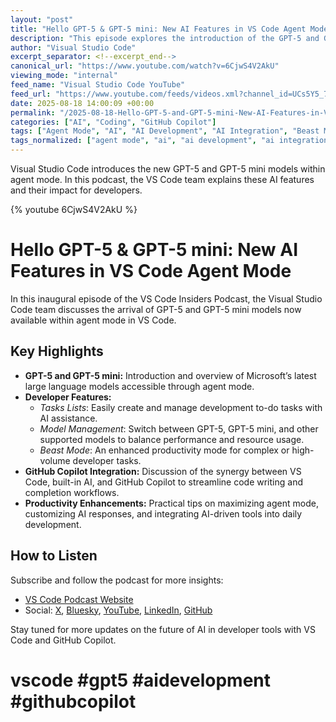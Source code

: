 ```yaml
---
layout: "post"
title: "Hello GPT-5 & GPT-5 mini: New AI Features in VS Code Agent Mode"
description: "This episode explores the introduction of the GPT-5 and GPT-5 mini models integrated into Visual Studio Code's agent mode. Listeners will learn about new AI-driven features such as task lists, model management, and 'beast mode', all designed for developer productivity inside VS Code. The podcast discusses how these advancements enhance coding workflows and touches on GitHub Copilot's role in the evolving ecosystem."
author: "Visual Studio Code"
excerpt_separator: <!--excerpt_end-->
canonical_url: "https://www.youtube.com/watch?v=6CjwS4V2AkU"
viewing_mode: "internal"
feed_name: "Visual Studio Code YouTube"
feed_url: "https://www.youtube.com/feeds/videos.xml?channel_id=UCs5Y5_7XK8HLDX0SLNwkd3w"
date: 2025-08-18 14:00:09 +00:00
permalink: "/2025-08-18-Hello-GPT-5-and-GPT-5-mini-New-AI-Features-in-VS-Code-Agent-Mode.html"
categories: ["AI", "Coding", "GitHub Copilot"]
tags: ["Agent Mode", "AI", "AI Development", "AI Integration", "Beast Mode", "Coding", "Coding Productivity", "Developer Tools", "GitHub Copilot", "GPT 5", "GPT 5 Mini", "Model Management", "Task Lists", "Videos", "VS Code"]
tags_normalized: ["agent mode", "ai", "ai development", "ai integration", "beast mode", "coding", "coding productivity", "developer tools", "github copilot", "gpt 5", "gpt 5 mini", "model management", "task lists", "videos", "vs code"]
---
```


Visual Studio Code introduces the new GPT-5 and GPT-5 mini models within agent mode. In this podcast, the VS Code team explains these AI features and their impact for developers.<!--excerpt_end-->

{% youtube 6CjwS4V2AkU %}

# Hello GPT-5 & GPT-5 mini: New AI Features in VS Code Agent Mode

In this inaugural episode of the VS Code Insiders Podcast, the Visual Studio Code team discusses the arrival of GPT-5 and GPT-5 mini models now available within agent mode in VS Code.

## Key Highlights

- **GPT-5 and GPT-5 mini:** Introduction and overview of Microsoft’s latest large language models accessible through agent mode.
- **Developer Features:**
  - *Tasks Lists*: Easily create and manage development to-do tasks with AI assistance.
  - *Model Management*: Switch between GPT-5, GPT-5 mini, and other supported models to balance performance and resource usage.
  - *Beast Mode*: An enhanced productivity mode for complex or high-volume developer tasks.
- **GitHub Copilot Integration:** Discussion of the synergy between VS Code, built-in AI, and GitHub Copilot to streamline code writing and completion workflows.
- **Productivity Enhancements:** Practical tips on maximizing agent mode, customizing AI responses, and integrating AI-driven tools into daily development.

## How to Listen

Subscribe and follow the podcast for more insights:

- [VS Code Podcast Website](https://www.vscodepodcast.com/subscribe)
- Social: [X](https://x.com/code), [Bluesky](https://bsky.app/profile/vscode.dev), [YouTube](https://youtube.com/code), [LinkedIn](https://www.linkedin.com/showcase/104107263), [GitHub](https://github.com/microsoft/vscode)

Stay tuned for more updates on the future of AI in developer tools with VS Code and GitHub Copilot.

# vscode #gpt5 #aidevelopment #githubcopilot
